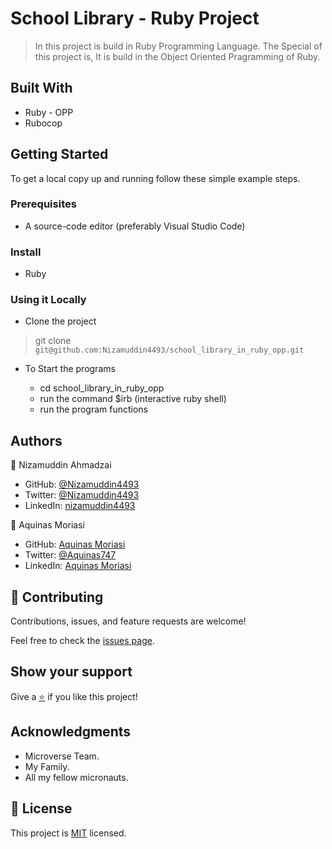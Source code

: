 # School Library - Ruby Project

> In this project is build in Ruby Programming Language. The Special of this project is, It is build in the Object Oriented Pragramming of Ruby.

## Built With

- Ruby - OPP
- Rubocop

## Getting Started

To get a local copy up and running follow these simple example steps.

### Prerequisites

- A source-code editor (preferably Visual Studio Code)

### Install

- Ruby

### Using it Locally

- Clone the project

> git clone `git@github.com:Nizamuddin4493/school_library_in_ruby_opp.git`


- To Start the programs

  - cd school_library_in_ruby_opp
  - run the command $irb (interactive ruby shell)
  - run the program functions


## Authors

👤 Nizamuddin Ahmadzai

- GitHub: [@Nizamuddin4493](https://github.com/Nizamuddin4493)
- Twitter: [@Nizamuddin4493](https://twitter.com/Nizamuddin4493)
- LinkedIn: [nizamuddin4493](https://linkedin.com/in/nzm4493)

👤 Aquinas Moriasi

- GitHub: [Aquinas Moriasi](https://github.com/Aquinasmoriasi)
- Twitter: [@Aquinas747](https://twitter.com/Aquinas747)
- LinkedIn: [Aquinas Moriasi](https://twitter.com/aquinas-moriasi)

## 🤝 Contributing

Contributions, issues, and feature requests are welcome!

Feel free to check the [issues page](https://github.com/Nizamuddin4493/school_library_in_ruby_opp/issues).

## Show your support

Give a [⭐️](https://github.com/Nizamuddin4493/school_library_in_ruby_opp/stargazers) if you like this project!

## Acknowledgments
- Microverse Team.
- My Family.
- All my fellow micronauts.

## 📝 License

This project is [MIT](LICENSE) licensed.